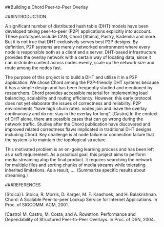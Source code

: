 ##Building a Chord Peer-to-Peer Overlay

###INTRODUCTION

A significant number of distributed hash table (DHT) models have been developed taking  peer-to-peer (P2P) applications explicitly into account. These prototypes include CAN, Chord [Stoica], Pastry, Kademlia and more. But it is not true that DHT exclusively serves best P2P designs. By definition, P2P systems are merely networked environment where every node is responsible both as a client and a server. DHT-based infrastructure provides the overlay network with a certain way of locating data, since it can distribute content across nodes evenly, scale up the network size and route among the nodes fast. 

The purpose of this project is to build a DHT and utilize it in a P2P application. We chose Chord among the P2P-friendly DHT systems because it has a simple design and has been frequently studied and mentioned by researchers. Chord provides accessible material for implementing load balancing, scalability and routing efficiency. However, this early protocol does not yet elaborate the issues of correctness and reliability. P2P environments “have high churn rates: nodes join and leave the overlay continuously and do not stay in the overlay for long”. [Castro] In the context of DHT alone, there are possible cases that can go wrong during the network traffic. Studies after the Chord publication have discovered and improved related correctness flaws implicated in traditional DHT designs including Chord.  Key challenge is at node failure or connection failure that the system is to maintain the topological structure.

This motivated problem is an on-going learning process and has been left as a soft requirement. As a practical goal, this project aims to perform media streaming atop the final product. It requires searching the network for multiple files and sorting chunks of media streams while tolerating inherited limitations. As a result, ….  (Summarize specific results about streaming.)

###REFERENCES

[Stoica] I. Stoica, R. Morris, D. Karger, M. F. Kaashoek, and H. Balakrishnan. Chord: A Scalable Peer-to-peer Lookup Service for Internet Applications. In Proc. of SIGCOMM. ACM, 2001.

[Castro] M. Castro, M. Costa, and A. Rowstron. Performance and Dependability of Structured Peer-to-Peer Overlays. In Proc. of DSN, 2004.
